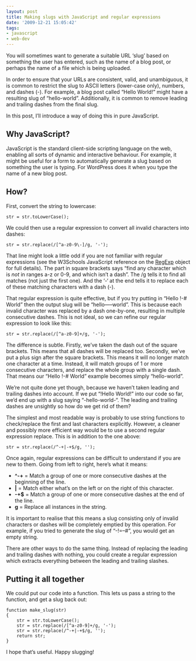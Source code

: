 ```yaml
---
layout: post
title: Making slugs with JavaScript and regular expressions
date: '2009-12-21 15:05:42'
tags:
- javascript
- web-dev
---
```


You will sometimes want to generate a suitable URL ‘slug’ based on something the user has entered, such as the name of a blog post, or perhaps the name of a file which is being uploaded.

In order to ensure that your URLs are consistent, valid, and unambiguous, it is common to restrict the slug to ASCII letters (lower-case only), numbers, and dashes (-). For example, a blog post called “Hello World!” might have a resulting slug of “hello-world”. Additionally, it is common to remove leading and trailing dashes from the final slug.

In this post, I’ll introduce a way of doing this in pure JavaScript.

## Why JavaScript?

JavaScript is the standard client-side scripting language on the web, enabling all sorts of dynamic and interactive behaviour. For example, it might be useful for a form to automatically generate a slug based on something the user is typing. For WordPress does it when you type the name of a new blog post.

## How?

First, convert the string to lowercase:

    str = str.toLowerCase();

We could then use a regular expression to convert all invalid characters into dashes:

    str = str.replace(/[^a-z0-9\-]/g, '-');

That line might look a little odd if you are not familiar with regular expressions (see the W3Schools JavaScript reference on the [RegExp](https://w3schools.com/jsref/jsref_obj_regexp.asp) object for full details). The part in square brackets says “find any character which is _not_ in ranges a-z or 0-9, and which isn’t a dash”. The /g tells it to find all matches (not just the first one). And the ‘-‘ at the end tells it to replace each of these matching characters with a dash (-).

That regular expression is quite effective, but if you try putting in “Hello !-# World” then the output slug will be “hello—–world”. This is because each invalid character was replaced by a dash one-by-one, resulting in multiple consecutive dashes. This is not ideal, so we can refine our regular expression to look like this:

    str = str.replace(/[^a-z0-9]+/g, '-');

The difference is subtle. Firstly, we’ve taken the dash out of the square brackets. This means that all dashes will be replaced too. Secondly, we’ve put a plus sign after the square brackets. This means it will no longer match one character at a time. Instead, it will match groups of 1 or more consecutive characters, and replace the whole group with a single dash. That means our “Hello !-# World” example becomes simply “hello-world”.

We’re not quite done yet though, because we haven’t taken leading and trailing dashes into account. If we put “!Hello World!” into our code so far, we’d end up with a slug saying “-hello-world-“. The leading and trailing dashes are unsightly so how do we get rid of them?

The simplest and most readable way is probably to use string functions to check/replace the first and last characters explicitly. However, a cleaner and possibly more efficient way would be to use a second regular expression replace. This is in addition to the one above:

    str = str.replace(/^-+|-+$/g, '');

Once again, regular expressions can be difficult to understand if you are new to them. Going from left to right, here’s what it means:

- **^-+** = Match a group of one or more consecutive dashes at the beginning of the line.
- **|** = Match either what’s on the left or on the right of this character.
- **-+$** = Match a group of one or more consecutive dashes at the end of the line.
- **g** = Replace all instances in the string.

It is important to realise that this means a slug consisting only of invalid characters or dashes will be completely emptied by this operation. For example, if you tried to generate the slug of “-!=–#”, you would get an empty string.

There are other ways to do the same thing. Instead of replacing the leading and trailing dashes with nothing, you could create a regular expression which extracts everything between the leading and trailing slashes.

## Putting it all together

We could put our code into a function. This lets us pass a string to the function, and get a slug back out:

    function make_slug(str)
    {
        str = str.toLowerCase();
        str = str.replace(/[^a-z0-9]+/g, '-');
        str = str.replace(/^-+|-+$/g, '');
        return str;
    }

I hope that’s useful. Happy slugging!

<!--kg-card-end: markdown-->